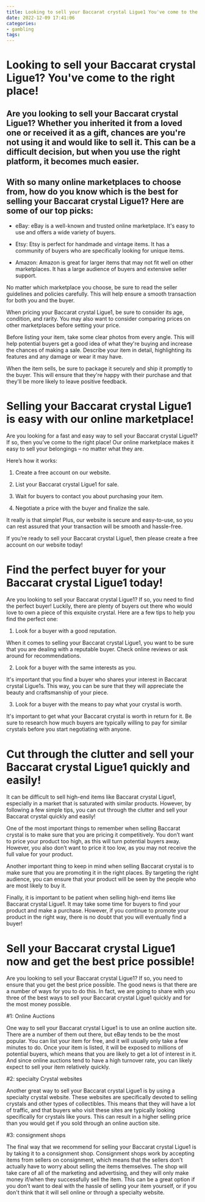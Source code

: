 ```yaml
---
title: Looking to sell your Baccarat crystal Ligue1 You've come to the right place!
date: 2022-12-09 17:41:06
categories:
- gambling
tags:
---
```



#  Looking to sell your Baccarat crystal Ligue1? You've come to the right place!

## Are you looking to sell your Baccarat crystal Ligue1? Whether you inherited it from a loved one or received it as a gift, chances are you're not using it and would like to sell it. This can be a difficult decision, but when you use the right platform, it becomes much easier.

## With so many online marketplaces to choose from, how do you know which is the best for selling your Baccarat crystal Ligue1? Here are some of our top picks:

* eBay: eBay is a well-known and trusted online marketplace. It's easy to use and offers a wide variety of buyers.

* Etsy: Etsy is perfect for handmade and vintage items. It has a community of buyers who are specifically looking for unique items.

* Amazon: Amazon is great for larger items that may not fit well on other marketplaces. It has a large audience of buyers and extensive seller support.

No matter which marketplace you choose, be sure to read the seller guidelines and policies carefully. This will help ensure a smooth transaction for both you and the buyer.

When pricing your Baccarat crystal Ligue1, be sure to consider its age, condition, and rarity. You may also want to consider comparing prices on other marketplaces before setting your price.

Before listing your item, take some clear photos from every angle. This will help potential buyers get a good idea of what they're buying and increase the chances of making a sale. Describe your item in detail, highlighting its features and any damage or wear it may have.

When the item sells, be sure to package it securely and ship it promptly to the buyer. This will ensure that they're happy with their purchase and that they'll be more likely to leave positive feedback.

#  Selling your Baccarat crystal Ligue1 is easy with our online marketplace!

Are you looking for a fast and easy way to sell your Baccarat crystal Ligue1? If so, then you’ve come to the right place! Our online marketplace makes it easy to sell your belongings – no matter what they are.

Here’s how it works:

1. Create a free account on our website.

2. List your Baccarat crystal Ligue1 for sale.

3. Wait for buyers to contact you about purchasing your item.

4. Negotiate a price with the buyer and finalize the sale.

It really is that simple! Plus, our website is secure and easy-to-use, so you can rest assured that your transaction will be smooth and hassle-free.

If you’re ready to sell your Baccarat crystal Ligue1, then please create a free account on our website today!

#  Find the perfect buyer for your Baccarat crystal Ligue1 today!

Are you looking to sell your Baccarat crystal Ligue1? If so, you need to find the perfect buyer! Luckily, there are plenty of buyers out there who would love to own a piece of this exquisite crystal. Here are a few tips to help you find the perfect one:

1. Look for a buyer with a good reputation.

When it comes to selling your Baccarat crystal Ligue1, you want to be sure that you are dealing with a reputable buyer. Check online reviews or ask around for recommendations.

2. Look for a buyer with the same interests as you.

It's important that you find a buyer who shares your interest in Baccarat crystal Ligue1s. This way, you can be sure that they will appreciate the beauty and craftsmanship of your piece.

3. Look for a buyer with the means to pay what your crystal is worth.

It's important to get what your Baccarat crystal is worth in return for it. Be sure to research how much buyers are typically willing to pay for similar crystals before you start negotiating with anyone.

#  Cut through the clutter and sell your Baccarat crystal Ligue1 quickly and easily!

It can be difficult to sell high-end items like Baccarat crystal Ligue1, especially in a market that is saturated with similar products. However, by following a few simple tips, you can cut through the clutter and sell your Baccarat crystal quickly and easily!

One of the most important things to remember when selling Baccarat crystal is to make sure that you are pricing it competitively. You don’t want to price your product too high, as this will turn potential buyers away. However, you also don’t want to price it too low, as you may not receive the full value for your product.

Another important thing to keep in mind when selling Baccarat crystal is to make sure that you are promoting it in the right places. By targeting the right audience, you can ensure that your product will be seen by the people who are most likely to buy it.

Finally, it is important to be patient when selling high-end items like Baccarat crystal Ligue1. It may take some time for buyers to find your product and make a purchase. However, if you continue to promote your product in the right way, there is no doubt that you will eventually find a buyer!

#  Sell your Baccarat crystal Ligue1 now and get the best price possible!

Are you looking to sell your Baccarat crystal Ligue1? If so, you need to ensure that you get the best price possible. The good news is that there are a number of ways for you to do this. In fact, we are going to share with you three of the best ways to sell your Baccarat crystal Ligue1 quickly and for the most money possible.

#1: Online Auctions

One way to sell your Baccarat crystal Ligue1 is to use an online auction site. There are a number of them out there, but eBay tends to be the most popular. You can list your item for free, and it will usually only take a few minutes to do. Once your item is listed, it will be exposed to millions of potential buyers, which means that you are likely to get a lot of interest in it. And since online auctions tend to have a high turnover rate, you can likely expect to sell your item relatively quickly.

#2: specialty Crystal websites

Another great way to sell your Baccarat crystal Ligue1 is by using a specialty crystal website. These websites are specifically devoted to selling crystals and other types of collectibles. This means that they will have a lot of traffic, and that buyers who visit these sites are typically looking specifically for crystals like yours. This can result in a higher selling price than you would get if you sold through an online auction site.

#3: consignment shops





The final way that we recommend for selling your Baccarat crystal Ligue1 is by taking it to a consignment shop. Consignment shops work by accepting items from sellers on consignment, which means that the sellers don't actually have to worry about selling the items themselves. The shop will take care of all of the marketing and advertising, and they will only make money if/when they successfully sell the item. This can be a great option if you don't want to deal with the hassle of selling your item yourself, or if you don't think that it will sell online or through a specialty website.